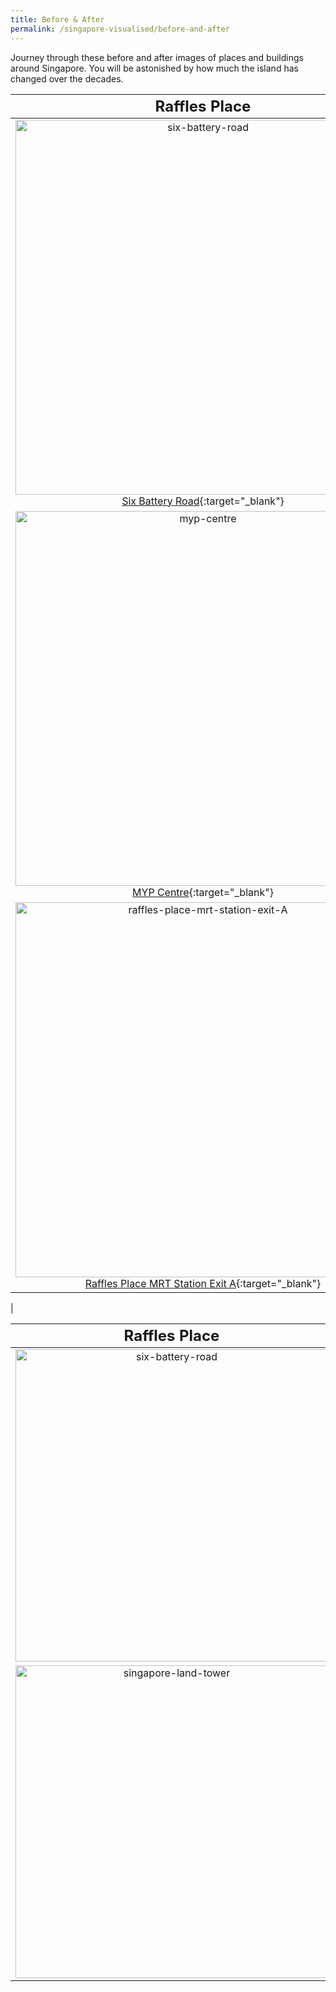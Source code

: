 ```yaml
---
title: Before & After
permalink: /singapore-visualised/before-and-after
---
```

Journey through these before and after images of places and buildings around Singapore. You will be astonished by how much the island has changed over the decades.
 
| **<font size=5> Raffles Place</font>** | | |
| :--------: | :--------: | :--------: |
| <img src="/images/before-after-image-six-battery-road.png" alt="six-battery-road" style="width:600px" /> [Six Battery Road](/resource-room/before-and-after/six-battery-road){:target="_blank"}     | <img src="/images/before-after-image-singapore-land-tower.png" alt="singapore-land-tower" style="width:600px" />  [Singapore Land Tower](/resource-room/before-and-after/singapore-land-tower){:target="_blank"}    | <img src="/images/before-after-image-one-raffles-place.png" alt="one-raffles-place" style="width:600px;" /> [One Raffles Place](/resource-room/before-and-after/one-raffles-place){:target="_blank"}    |
| <img src="/images/before-after-image-myp-centre.png" alt="myp-centre" style="width:600px" /> [MYP Centre](/resource-room/before-and-after/myp-centre){:target="_blank"}     | <img src="/images/before-after-image-bank-of-china.png" alt="bank-of-china" style="width:600px" />  [Bank of China and Maybank Tower](/resource-room/before-and-after/boc-maybank-tower){:target="_blank"}  | <img src="/images/before-after-image-uob-tower.png" alt="heartland" style="width:100px; height:170px" /> [UOB Plaza](/resource-room/before-and-after/uob-plaza){:target="_blank"}    |
| <img src="/images/before-after-image-raffles-place-mrt-station.png" alt="raffles-place-mrt-station-exit-A" style="width:600px" /> [Raffles Place MRT Station Exit A](/resource-room/before-and-after/raffles-place-mrt){:target="_blank"}     | <img src="/images/before-after-image-ocbc-centre.png" alt="heartland" style="width:100px; height:170px" />  [OCBC Centre](/resource-room/before-and-after/ocbc-centre){:target="_blank"}   | 
|

| **<font size=5> Raffles Place</font>** | | 
| :--------: | :--------: | 
| <img src="/images/before-after-image-six-battery-road.png" alt="six-battery-road" style="width:500px" />| [Six Battery Road](/resource-room/before-and-after/six-battery-road){:target="_blank"}     | 
<img src="/images/before-after-image-singapore-land-tower.png" alt="singapore-land-tower" style="width:500px" />|  [Singapore Land Tower](/resource-room/before-and-after/singapore-land-tower){:target="_blank"}    | 